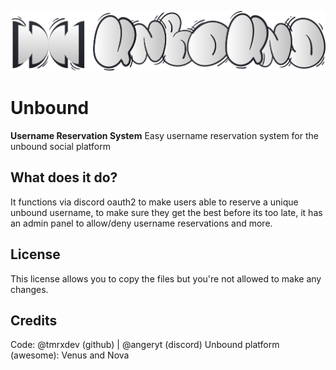 ![unboundlogo](https://github.com/tmrxdev/reserve/blob/main/unboundlogo.png?raw=true)
# Unbound
**Username Reservation System**
Easy username reservation system for the unbound social platform

## What does it do?
It functions via discord oauth2 to make users able to reserve a unique unbound username, to make sure they get the best before its too late, it has an admin panel to allow/deny username reservations and more.

## License
This license allows you to copy the files but you're not allowed to make any changes.

## Credits
Code: @tmrxdev (github) | @angeryt (discord)
Unbound platform (awesome): Venus and Nova
